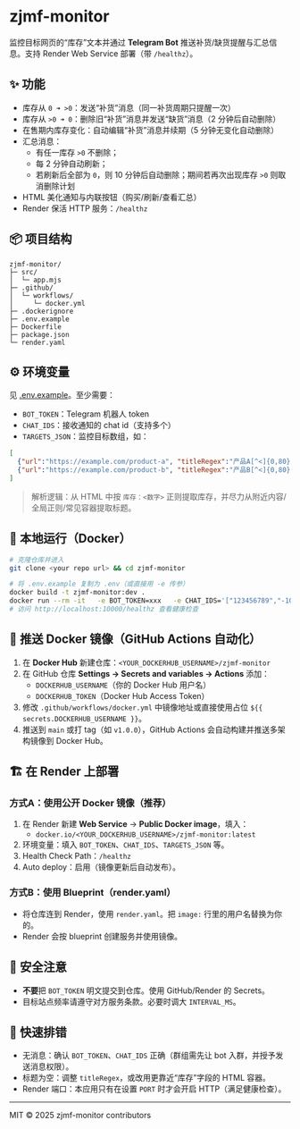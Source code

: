 # zjmf-monitor

监控目标网页的“库存”文本并通过 **Telegram Bot** 推送补货/缺货提醒与汇总信息。支持 Render Web Service 部署（带 `/healthz`）。

## ✨ 功能
- 库存从 `0 ➜ >0`：发送“补货”消息（同一补货周期只提醒一次）
- 库存从 `>0 ➜ 0`：删除旧“补货”消息并发送“缺货”消息（2 分钟后自动删除）
- 在售期内库存变化：自动编辑“补货”消息并续期（5 分钟无变化自动删除）
- 汇总消息：
  - 有任一库存 `>0` 不删除；
  - 每 2 分钟自动刷新；
  - 若刷新后全部为 `0`，则 10 分钟后自动删除；期间若再次出现库存 `>0` 则取消删除计划
- HTML 美化通知与内联按钮（购买/刷新/查看汇总）
- Render 保活 HTTP 服务：`/healthz`

## 📦 项目结构
```
zjmf-monitor/
├─ src/
│  └─ app.mjs
├─ .github/
│  └─ workflows/
│     └─ docker.yml
├─ .dockerignore
├─ .env.example
├─ Dockerfile
├─ package.json
└─ render.yaml
```

## ⚙️ 环境变量
见 [.env.example](./.env.example)。至少需要：
- `BOT_TOKEN`：Telegram 机器人 token
- `CHAT_IDS`：接收通知的 chat id（支持多个）
- `TARGETS_JSON`：监控目标数组，如：
```json
[
  {"url":"https://example.com/product-a", "titleRegex":"产品A[^<]{0,80}"},
  {"url":"https://example.com/product-b", "titleRegex":"产品B[^<]{0,80}"}
]
```

> 解析逻辑：从 HTML 中按 `库存：<数字>` 正则提取库存，并尽力从附近内容/全局正则/常见容器提取标题。

## 🐳 本地运行（Docker）
```bash
# 克隆仓库并进入
git clone <your repo url> && cd zjmf-monitor

# 将 .env.example 复制为 .env（或直接用 -e 传参）
docker build -t zjmf-monitor:dev .
docker run --rm -it   -e BOT_TOKEN=xxx   -e CHAT_IDS='["123456789","-1001234567890"]'   -e TARGETS_JSON='[{"url":"https://example.com","titleRegex":"标题[^<]{0,80}"}]'   -e PORT=10000   -p 10000:10000   zjmf-monitor:dev
# 访问 http://localhost:10000/healthz 查看健康检查
```

## 🚀 推送 Docker 镜像（GitHub Actions 自动化）
1. 在 **Docker Hub** 新建仓库：`<YOUR_DOCKERHUB_USERNAME>/zjmf-monitor`
2. 在 GitHub 仓库 **Settings → Secrets and variables → Actions** 添加：
   - `DOCKERHUB_USERNAME`（你的 Docker Hub 用户名）
   - `DOCKERHUB_TOKEN`（Docker Hub Access Token）
3. 修改 `.github/workflows/docker.yml` 中镜像地址或直接使用占位 `${{ secrets.DOCKERHUB_USERNAME }}`。
4. 推送到 `main` 或打 tag（如 `v1.0.0`），GitHub Actions 会自动构建并推送多架构镜像到 Docker Hub。

## 🏗️ 在 Render 上部署
### 方式A：使用公开 Docker 镜像（推荐）
1. 在 Render 新建 **Web Service** → **Public Docker image**，填入：
   - `docker.io/<YOUR_DOCKERHUB_USERNAME>/zjmf-monitor:latest`
2. 环境变量：填入 `BOT_TOKEN`、`CHAT_IDS`、`TARGETS_JSON` 等。
3. Health Check Path：`/healthz`
4. Auto deploy：启用（镜像更新后自动发布）。

### 方式B：使用 Blueprint（render.yaml）
- 将仓库连到 Render，使用 `render.yaml`。把 `image:` 行里的用户名替换为你的。
- Render 会按 blueprint 创建服务并使用镜像。

## 🔐 安全注意
- **不要**把 `BOT_TOKEN` 明文提交到仓库。使用 GitHub/Render 的 Secrets。
- 目标站点频率请遵守对方服务条款。必要时调大 `INTERVAL_MS`。

## 🧪 快速排错
- 无消息：确认 `BOT_TOKEN`、`CHAT_IDS` 正确（群组需先让 bot 入群，并授予发送消息权限）。
- 标题为空：调整 `titleRegex`，或改用更靠近“库存”字段的 HTML 容器。
- Render 端口：本应用只有在设置 `PORT` 时才会开启 HTTP（满足健康检查）。

---

MIT © 2025 zjmf-monitor contributors
